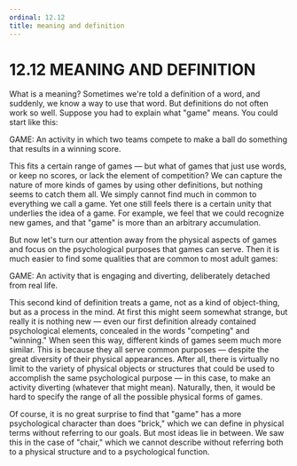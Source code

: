 ```yaml
---
ordinal: 12.12
title: meaning and definition
---
```


# 12.12 MEANING AND DEFINITION

What is a meaning? Sometimes we're told a definition of a word, and suddenly, we know a way to use that word. But definitions do not often work so well. Suppose you had to explain what "game" means. You could start like this:

GAME: An activity in which two teams compete to make a ball do something that results in a winning score.

This fits a certain range of games &mdash; but what of games that just use words, or keep no scores, or lack the element of competition? We can capture the nature of more kinds of games by using other definitions, but nothing seems to catch them all. We simply cannot find much in common to everything we call a game. Yet one still feels there is a certain unity that underlies the idea of a game. For example, we feel that we could recognize new games, and that "game" is more than an arbitrary accumulation.

But now let's turn our attention away from the physical aspects of games and focus on the psychological purposes that games can serve. Then it is much easier to find some qualities that are common to most adult games:

GAME: An activity that is engaging and diverting, deliberately detached from real life.

This second kind of definition treats a game, not as a kind of object-thing, but as a process in the mind. At first this might seem somewhat strange, but really it is nothing new &mdash; even our first definition already contained psychological elements, concealed in the words "competing" and "winning." When seen this way, different kinds of games seem much more similar. This is because they all serve common purposes &mdash; despite the great diversity of their physical appearances. After all, there is virtually no limit to the variety of physical objects or structures that could be used to accomplish the same psychological purpose &mdash; in this case, to make an activity diverting (whatever that might mean). Naturally, then, it would be hard to specify the range of all the possible physical forms of games.

Of course, it is no great surprise to find that "game" has a more psychological character than does "brick," which we can define in physical terms without referring to our goals. But most ideas lie in between. We saw this in the case of "chair," which we cannot describe without referring both to a physical structure and to a psychological function.
